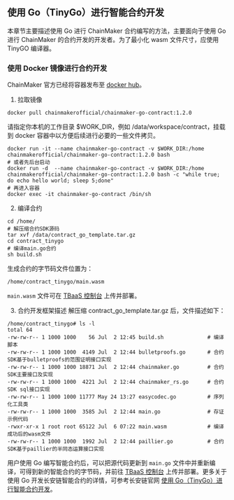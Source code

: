 ## 使用 Go（TinyGo）进行智能合约开发

本章节主要描述使用 Go 进行 ChainMaker 合约编写的方法，主要面向于使用 Go 进行 ChainMaker 的合约开发的开发者。为了最小化 wasm 文件尺寸，应使用 TinyGO 编译器。

### 使用 Docker 镜像进行合约开发

ChainMaker 官方已经将容器发布至 [docker hub](https://hub.docker.com/u/chainmakerofficial)。

1. 拉取镜像
```
docker pull chainmakerofficial/chainmaker-go-contract:1.2.0
```
请指定你本机的工作目录 $WORK_DIR，例如 /data/workspace/contract，挂载到 docker 容器中以方便后续进行必要的一些文件拷贝。
```
docker run -it --name chainmaker-go-contract -v $WORK_DIR:/home chainmakerofficial/chainmaker-go-contract:1.2.0 bash
# 或者先后台启动
docker run -d  --name chainmaker-go-contract -v $WORK_DIR:/home chainmakerofficial/chainmaker-go-contract:1.2.0 bash -c "while true; do echo hello world; sleep 5;done"
# 再进入容器
docker exec -it chainmaker-go-contract /bin/sh
```

2. 编译合约
```
cd /home/
# 解压缩合约SDK源码
tar xvf /data/contract_go_template.tar.gz
cd contract_tinygo
# 编译main.go合约
sh build.sh
```
生成合约的字节码文件位置为：
```
/home/contract_tinygo/main.wasm
```
`main.wasm` 文件可在 [TBaaS 控制台](https://console.cloud.tencent.com/tbaas/overview) 上传并部署。

3. 合约开发框架描述
   解压缩 contract_go_template.tar.gz 后，文件描述如下：
```
/home/contract_tinygo# ls -l
total 64
-rw-rw-r-- 1 1000 1000    56 Jul  2 12:45 build.sh            	# 编译脚本
-rw-rw-r-- 1 1000 1000  4149 Jul  2 12:44 bulletproofs.go		# 合约SDK基于bulletproofs的范围证明接口实现
-rw-rw-r-- 1 1000 1000 18871 Jul  2 12:44 chainmaker.go			# 合约SDK主要接口及实现
-rw-rw-r-- 1 1000 1000  4221 Jul  2 12:44 chainmaker_rs.go		# 合约SDK sql接口实现
-rw-rw-r-- 1 1000 1000 11777 May 24 13:27 easycodec.go			# 序列化工具类
-rw-rw-r-- 1 1000 1000  3585 Jul  2 12:44 main.go			   	# 存证示例代码
-rwxr-xr-x 1 root root 65122 Jul  6 07:22 main.wasm				# 编译成功后的wasm文件
-rw-rw-r-- 1 1000 1000  1992 Jul  2 12:44 paillier.go 			# 合约SDK基于paillier的半同态运算接口实现
```
用户使用 Go 编写智能合约后，可以把源代码更新到 `main.go` 文件中并重新编译，可得到新的智能合约的字节码，并前往 [TBaaS 控制台](https://console.cloud.tencent.com/tbaas/overview) 上传并部署。更多关于使用 Go 开发长安链智能合约的详情，可参考长安链官网 [使用 Go（TinyGo）进行智能合约开发](https://docs.chainmaker.org.cn/v1.2.0/html/dev/%E6%99%BA%E8%83%BD%E5%90%88%E7%BA%A6.html#go-tinygo)。
